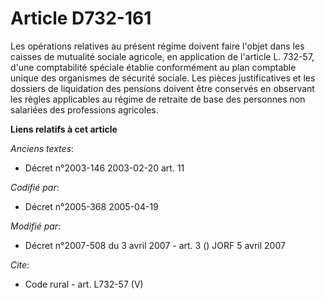# Article D732-161

Les opérations relatives au présent régime doivent faire l'objet dans les caisses de mutualité sociale agricole, en
application de l'article L. 732-57, d'une comptabilité spéciale établie conformément au plan comptable unique des organismes
de sécurité sociale. Les pièces justificatives et les dossiers de liquidation des pensions doivent être conservés en
observant les règles applicables au régime de retraite de base des personnes non salariées des professions agricoles.

**Liens relatifs à cet article**

_Anciens textes_:

  - Décret n°2003-146 2003-02-20 art. 11

_Codifié par_:

  - Décret n°2005-368 2005-04-19

_Modifié par_:

  - Décret n°2007-508 du 3 avril 2007 - art. 3 () JORF 5 avril 2007

_Cite_:

  - Code rural - art. L732-57 (V)
